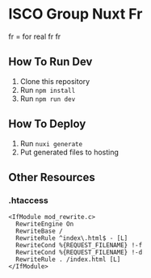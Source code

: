 # ISCO Group Nuxt Fr
fr = for real
fr fr

## How To Run Dev
1. Clone this repository
2. Run `npm install`
3. Run `npm run dev`

## How To Deploy

1. Run `nuxi generate`
2. Put generated files to hosting

## Other Resources

### .htaccess

    <IfModule mod_rewrite.c>
      RewriteEngine On
      RewriteBase /
      RewriteRule ^index\.html$ - [L]
      RewriteCond %{REQUEST_FILENAME} !-f
      RewriteCond %{REQUEST_FILENAME} !-d
      RewriteRule . /index.html [L]
    </IfModule>
